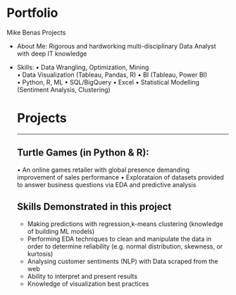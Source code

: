 # Portfolio
Mike Benas Projects
* About Me: Rigorous and hardworking multi-disciplinary Data Analyst with deep IT knowledge 
* Skills: 
  •	Data Wrangling, Optimization, Mining	
  •	Data Visualization (Tableau, Pandas, R)
  •	BI (Tableau, Power BI)	
  •	Python, R, ML
  •	SQL/BigQuery	•	Excel
  •	Statistical Modelling (Sentiment Analysis, Clustering)
  
  
  # Projects
  -----------------
  ## Turtle Games (in Python & R):
    •		An online games retailer with global presence demanding improvement of sales performance
    •	  Explorataion of datasets provided to answer business questions via EDA and predictive analysis
    
  ## Skills Demonstrated in this project
  * Making predictions with regression,k-means clustering (knowledge of building ML models)
  * Performing EDA techniques to clean and manipulate the data in order to determine reliability (e.g. normal distribution, skewness, or kurtosis)
  * Analysing customer sentiments (NLP) with Data scraped from the web 
  * Ability to interpret and present results
  * Knowledge of visualization best practices

